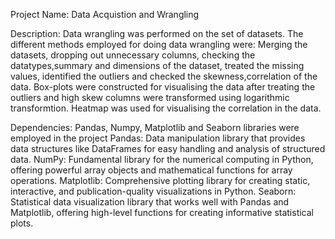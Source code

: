 Project Name: Data Acquistion and Wrangling

Description: Data wrangling was performed on the set of datasets. The different methods employed for doing data wrangling were: Merging the datasets, dropping out unnecessary columns, checking the datatypes,summary and dimensions of the dataset, treated the missing values, identified the outliers and checked the skewness,correlation of the data. Box-plots were constructed for visualising the data after treating the outliers and high skew columns were transformed using logarithmic transformtion. Heatmap was used for visualising the correlation in the data.

Dependencies: Pandas, Numpy, Matplotlib and Seaborn libraries were employed in the project
Pandas: Data manipulation library that provides data structures like DataFrames for easy handling and analysis of structured data.
NumPy: Fundamental library for the numerical computing in Python, offering powerful array objects and mathematical functions for array operations.
Matplotlib: Comprehensive plotting library for creating static, interactive, and publication-quality visualizations in Python.
Seaborn: Statistical data visualization library that works well with Pandas and Matplotlib, offering high-level functions for creating informative statistical plots.
